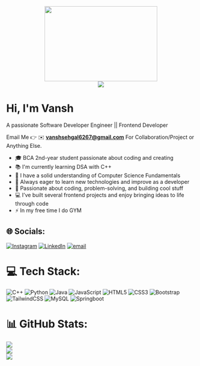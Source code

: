 <div align="center">
  <img height="200" width="300" src="https://media0.giphy.com/media/v1.Y2lkPTc5MGI3NjExcHJrdGY2aHp1amQxdjdxZDB5Mng3c2NjbHJ4bjduaWpldjRtNm5sYiZlcD12MV9pbnRlcm5hbF9naWZfYnlfaWQmY3Q9Zw/qgQUggAC3Pfv687qPC/giphy.gif"  />
</div>
<div align="center">
  <img src="https://profile-counter.glitch.me/vanshsehgal99/count.svg?"  />
</div>

#  Hi, I'm Vansh
A passionate Software Developer Engineer || Frontend Developer

Email Me 👉 ✉️ **vanshsehgal6267@gmail.com** For Collaboration/Project or Anything Else.

- 🎓 BCA 2nd-year student passionate about coding and creating
- 📚 I'm currently learning DSA with C++
- 🧠 I have a solid understanding of Computer Science Fundamentals
- 🌱 Always eager to learn new technologies and improve as a developer
- 🚀 Passionate about coding, problem-solving, and building cool stuff
- 💻 I’ve built several frontend projects and enjoy bringing ideas to life through code
- ⚡ In my free time I do GYM


## 🌐 Socials:
[![Instagram](https://img.shields.io/badge/Instagram-%23E4405F.svg?logo=Instagram&logoColor=white)](https://instagram.com/evansh.cpp) [![LinkedIn](https://img.shields.io/badge/LinkedIn-%230077B5.svg?logo=linkedin&logoColor=white)](https://linkedin.com/in/codeevansh) [![email](https://img.shields.io/badge/Email-D14836?logo=gmail&logoColor=white)](mailto:vanshsehgal6267@gmail.com) 

# 💻 Tech Stack:
 ![C++](https://img.shields.io/badge/c++-%2300599C.svg?style=for-the-badge&logo=c%2B%2B&logoColor=white) ![Python](https://img.shields.io/badge/python-3670A0?style=for-the-badge&logo=python&logoColor=ffdd54)  ![Java](https://img.shields.io/badge/java-%23ED8B00.svg?style=for-the-badge&logo=openjdk&logoColor=white) ![JavaScript](https://img.shields.io/badge/javascript-%23323330.svg?style=for-the-badge&logo=javascript&logoColor=%23F7DF1E) ![HTML5](https://img.shields.io/badge/html5-%23E34F26.svg?style=for-the-badge&logo=html5&logoColor=white) ![CSS3](https://img.shields.io/badge/css3-%231572B6.svg?style=for-the-badge&logo=css3&logoColor=white)  ![Bootstrap](https://img.shields.io/badge/bootstrap-%238511FA.svg?style=for-the-badge&logo=bootstrap&logoColor=white) ![TailwindCSS](https://img.shields.io/badge/tailwindcss-%2338B2AC.svg?style=for-the-badge&logo=tailwind-css&logoColor=white) ![MySQL](https://img.shields.io/badge/mysql-4479A1.svg?style=for-the-badge&logo=mysql&logoColor=white)
![Springboot](https://img.shields.io/badge/Spring%20Boot-6DB33F?style=for-the-badge&logo=springboot&logoColor=white)




# 📊 GitHub Stats:
![](https://github-readme-stats.vercel.app/api?username=vanshsehgal99&theme=dark&hide_border=false&include_all_commits=true&count_private=false)<br/>
![](https://nirzak-streak-stats.vercel.app/?user=vanshsehgal99&theme=dark&hide_border=false)<br/>
![](https://github-readme-stats.vercel.app/api/top-langs/?username=vanshsehgal99&theme=dark&hide_border=false&include_all_commits=true&count_private=false&layout=compact)



<!-- Proudly created with GPRM ( https://gprm.itsvg.in ) -->
